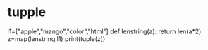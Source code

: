 # tupple
l1=["apple","mango","color","html"]
def lenstring(a):
    return len(a*2)
z=map(lenstring,l1)
print(tuple(z))
